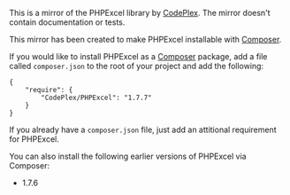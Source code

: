 This is a mirror of the PHPExcel library by [CodePlex](http://phpexcel.codeplex.com). The mirror doesn't contain documentation or tests.

This mirror has been created to make PHPExcel installable with [Composer](http://packagist.org/).

If you would like to install PHPExcel as a [Composer](http://packagist.org/) package, add a file called `composer.json` to the root of your project and add the following:

    {
        "require": {
            "CodePlex/PHPExcel": "1.7.7"
        }
    }

If you already have a `composer.json` file, just add an attitional requirement for PHPExcel.

You can also install the following earlier versions of PHPExcel via Composer:

- 1.7.6